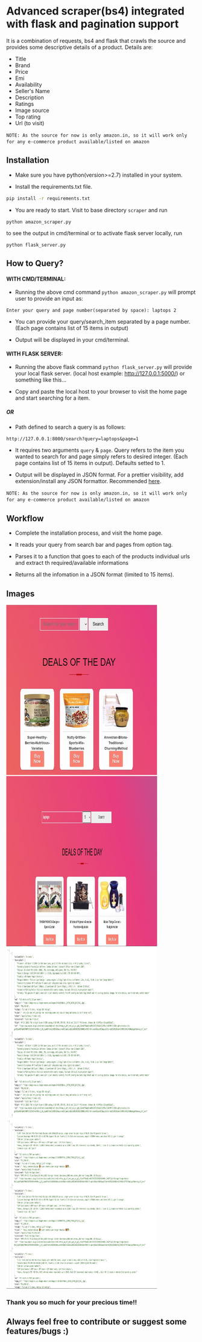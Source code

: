 # Advanced scraper(bs4) integrated with flask and pagination support

It is a combination of requests, bs4 and flask that crawls the source and provides some descriptive details of a product. Details are:

- Title
- Brand
- Price
- Emi
- Availability
- Seller's Name
- Description
- Ratings
- Image source
- Top rating
- Url (to visit)

`NOTE: As the source for now is only amazon.in, so it will work only for any e-commerce product available/listed on amazon`


## Installation

- Make sure you have python(version>=2.7) installed in your system.

- Install the requirements.txt file.

```bash
pip install -r requirements.txt
```

- You are ready to start. Visit to base directory `scraper` and run 

```
python amazon_scraper.py
```

to see the output in cmd/terminal or to activate flask server locally, run

```
python flask_server.py
```


## How to Query?

#### WITH CMD/TERMINAL:

- Running the above cmd command `python amazon_scraper.py` will prompt user to provide an input as:

```
Enter your query and page number(separated by space): laptops 2
```

- You can provide your query/search_item separated by a page number. (Each page contains list of 15 items in output)

- Output will be displayed in your cmd/terminal.

#### WITH FLASK SERVER:

- Running the above flask command `python flask_server.py` will provide your local flask server.
(local host example: http://127.0.0.1:5000/) or something like this...

- Copy and paste the local host to your browser to visit the home page and start searching for a item.

##### OR

- Path defined to search a query is as follows:

```
http://127.0.0.1:8000/search?query=laptops&page=1
```

- It requires two arguments `query` & `page`. Query refers to the item you wanted to search for and page simply refers to desired integer.
(Each page contains list of 15 items in output). Defaults setted to 1.

- Output will be displayed in JSON format. For a prettier visibility, add extension/install any JSON formattor. 
Recommended [here](https://chrome.google.com/webstore/detail/json-formatter/bcjindcccaagfpapjjmafapmmgkkhgoa).

`NOTE: As the source for now is only amazon.in, so it will work only for any e-commerce product available/listed on amazon`


## Workflow

- Complete the installation process, and visit the home page.

- It reads your query from search bar and pages from option tag.

- Parses it to a function that goes to each of the products individual urls and extract th required/available informations

- Returns all the infomation in a JSON format (limited to 15 items).


## Images

<img src="images/home_page.JPG" width="400" height="450">
<img src="images/home_page_with_search_query.JPG" width="400" height="450">
<br>
<img src="images/output_page_using_search_bar.JPG" width="400" height="450">
<img src="images/output_page_using_address_bar.JPG" width="400" height="450">

<br>

### Thank you so much for your precious time!!
## Always feel free to contribute or suggest some features/bugs :)